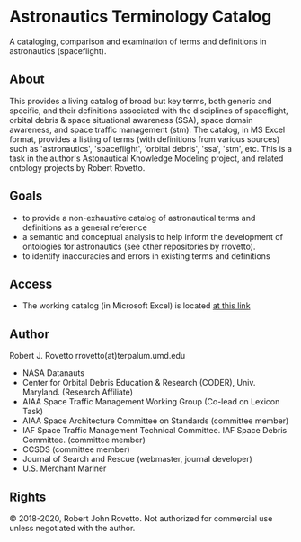 # Astronautics Terminology Catalog
A cataloging, comparison and examination of terms and definitions in astronautics (spaceflight).

## About
This provides a living catalog of broad but key terms, both generic and specific, and their definitions associated with the disciplines of spaceflight, orbital debris & space situational awareness (SSA), space domain awareness, and space traffic management (stm). The catalog, in MS Excel format, provides a listing of terms (with definitions from various sources) such as 'astronautics', 'spaceflight', 'orbital debris', 'ssa', 'stm', etc. 
This is a task in the author's Astonautical Knowledge Modeling project, and related ontology projects by Robert Rovetto.

## Goals
- to provide a non-exhaustive catalog of astronautical terms and definitions as a general reference
- a semantic and conceptual analysis to help inform the development of ontologies for astronautics (see other repositories by rrovetto).
- to identify inaccuracies and errors in existing terms and definitions

## Access
- The working catalog (in Microsoft Excel) is located [at this link](https://drive.google.com/file/d/1VxThyvuY_VzVl_VNan9cqTsdI6NrYWgX/view?usp=sharing)

## Author
Robert J. Rovetto
rrovetto(at)terpalum.umd.edu
* NASA Datanauts
* Center for Orbital Debris Education & Research (CODER), Univ. Maryland. (Research Affiliate)
* AIAA Space Traffic Management Working Group (Co-lead on Lexicon Task)
* AIAA Space Architecture Committee on Standards (committee member)
* IAF  Space Traffic Management Technical Committee. IAF Space Debris Committee. (committee member)
* CCSDS (committee member)
* Journal of Search and Rescue (webmaster, journal developer)
* U.S. Merchant Mariner

## Rights
© 2018-2020, Robert John Rovetto.
Not authorized for commercial use unless negotiated with the author.
